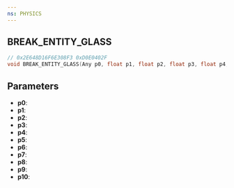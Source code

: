 ```yaml
---
ns: PHYSICS
---
```

## BREAK_ENTITY_GLASS

```c
// 0x2E648D16F6E308F3 0xD0E0402F
void BREAK_ENTITY_GLASS(Any p0, float p1, float p2, float p3, float p4, float p5, float p6, float p7, float p8, Any p9, BOOL p10);
```


## Parameters
* **p0**: 
* **p1**: 
* **p2**: 
* **p3**: 
* **p4**: 
* **p5**: 
* **p6**: 
* **p7**: 
* **p8**: 
* **p9**: 
* **p10**: 


